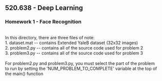 ## 520.638 - Deep Learning
### Homework 1 - Face Recognition
<br>
In this directory, there are three files of note: <br>
1. dataset.mat  --  contains Extended YaleB dataset (32x32 images) <br>
2. problem2.py  --  contains all of the source code used for problem 2 <br>
3. problem3.py  --  contains all of the source code used for problem 3 <br>
<br>
For problem2.py and problem3.py, you must select the part of the problem to run by setting the 'NUM_PROBLEM_TO_COMPLETE' variable at the top of the main() function <br>
